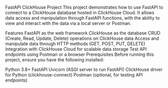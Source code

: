 FastAPI ClickHouse Project
This project demonstrates how to use FastAPI to connect to a ClickHouse database hosted in ClickHouse Cloud. It allows data access and manipulation through FastAPI functions, with the ability to view and interact with the data via a local server or Postman.

Features
FastAPI as the web framework
ClickHouse as the database
CRUD (Create, Read, Update, Delete) operations on ClickHouse data
Access and manipulate data through HTTP methods (GET, POST, PUT, DELETE)
Integration with ClickHouse Cloud for scalable data storage
Test API endpoints using Postman or a browser
Prerequisites
Before running this project, ensure you have the following installed:

Python 3.8+
FastAPI
Uvicorn (ASGI server to run FastAPI)
ClickHouse driver for Python (clickhouse-connect)
Postman (optional, for testing API endpoints)
